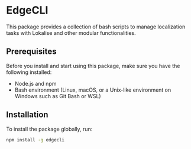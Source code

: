 # EdgeCLI

This package provides a collection of bash scripts to manage localization tasks with Lokalise and other modular functionalities.

## Prerequisites

Before you install and start using this package, make sure you have the following installed:
- Node.js and npm
- Bash environment (Linux, macOS, or a Unix-like environment on Windows such as Git Bash or WSL)

## Installation

To install the package globally, run:

```bash
npm install -g edgecli
```